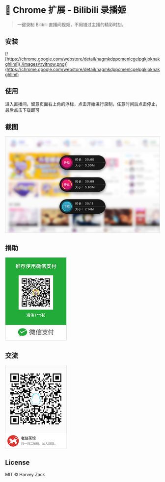 # :watermelon: Chrome 扩展 - Bilibili 录播姬

> 一键录制 Bilibili 直播间视频，不用错过主播的精彩时刻。

## 安装

[![https://chrome.google.com/webstore/detail/nagmkdppcmenlcgelpgkjoknakghllml](./images/tryitnow.png)](https://chrome.google.com/webstore/detail/nagmkdppcmenlcgelpgkjoknakghllml)

## 使用

进入直播间，留意页面右上角的浮标，点击开始进行录制，任意时间后点击停止，最后点击下载即可

## 截图

<img src="./images/screenshot.png" width="640">

## 捐助

![捐助](./images/wechatpay.jpg)

## 交流

![QQ 群](./images/qqgroup.png)

## License

MIT © Harvey Zack
